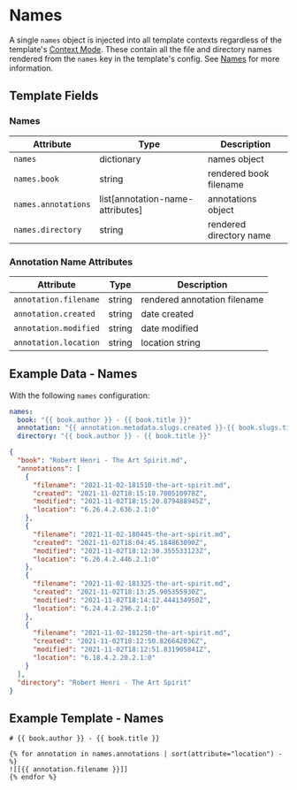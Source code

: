 # Names

A single `names` object is injected into all template contexts regardless of
the template's [Context Mode][context-modes]. These contain all the file and
directory names rendered from the `names` key in the template's config. See
[Names][names] for more information.

## Template Fields

### Names

| Attribute           | Type                               | Description             |
| ------------------- | ---------------------------------- | ----------------------- |
| `names`             | dictionary                         | names object            |
| `names.book`        | string                             | rendered book filename  |
| `names.annotations` | list\[annotation-name-attributes\] | annotations object      |
| `names.directory`   | string                             | rendered directory name |

### Annotation Name Attributes

| Attribute             | Type   | Description                  |
| --------------------- | ------ | ---------------------------- |
| `annotation.filename` | string | rendered annotation filename |
| `annotation.created`  | string | date created                 |
| `annotation.modified` | string | date modified                |
| `annotation.location` | string | location string              |

## Example Data - Names

With the following `names` configuration:

```yaml
names:
  book: "{{ book.author }} - {{ book.title }}"
  annotation: "{{ annotation.metadata.slugs.created }}-{{ book.slugs.title }}"
  directory: "{{ book.author }} - {{ book.title }}"
```

```json
{
  "book": "Robert Henri - The Art Spirit.md",
  "annotations": [
    {
      "filename": "2021-11-02-181510-the-art-spirit.md",
      "created": "2021-11-02T18:15:10.700510978Z",
      "modified": "2021-11-02T18:15:20.879488945Z",
      "location": "6.26.4.2.636.2.1:0"
    },
    {
      "filename": "2021-11-02-180445-the-art-spirit.md",
      "created": "2021-11-02T18:04:45.184863090Z",
      "modified": "2021-11-02T18:12:30.355533123Z",
      "location": "6.26.4.2.446.2.1:0"
    },
    {
      "filename": "2021-11-02-181325-the-art-spirit.md",
      "created": "2021-11-02T18:13:25.905355930Z",
      "modified": "2021-11-02T18:14:12.444134950Z",
      "location": "6.24.4.2.296.2.1:0"
    },
    {
      "filename": "2021-11-02-181250-the-art-spirit.md",
      "created": "2021-11-02T18:12:50.826642036Z",
      "modified": "2021-11-02T18:12:51.831905841Z",
      "location": "6.18.4.2.20.2.1:0"
    }
  ],
  "directory": "Robert Henri - The Art Spirit"
}
```

## Example Template - Names

```jinja2
# {{ book.author }} - {{ book.title }}

{% for annotation in names.annotations | sort(attribute="location") -%}
![[{{ annotation.filename }}]]
{% endfor %}
```

[context-modes]: ./02-02-context-modes.md
[names]: ./02-05-names.md

